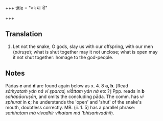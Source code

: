 +++
title = "०१ मा नो"

+++
## Translation
1. Let not the snake, O gods, slay us with our offspring, with our men  
(*púruṣa*); what is shut together may it not unclose; what is open may  
it not shut together: homage to the god-people.

## Notes
Pādas **c** and **d** are found again below as x. 4. 8 **a, b**. ⌊Read  
*sáṁyataṁ yán ná ví ṣparad, viā́ttam yán ná* etc.?⌋ Ppp. reads in **b**  
*sahapāuruṣān*, and omits the concluding pāda. The comm. has *vi  
sphurat* in **c**; he understands the 'open' and 'shut' of the snake's  
mouth, doubtless correctly. MB. (ii. 1. 5) has a parallel phrase:  
*saṁhatam mā vivadhir vihatam mā ’bhisaṁvadhīḥ*.
